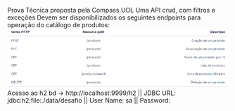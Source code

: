 Prova Técnica proposta pela Compass.UOL
Uma API crud, com filtros e exceções
Devem ser disponibilizados os seguintes endpoints para operação do catálogo de produtos:
![img_1.png](img_1.png)
Acesso ao h2 bd ->
http://localhost:9999/h2
|| JDBC URL: jdbc:h2:file:./data/desafio
|| User Name: sa
|| Password: